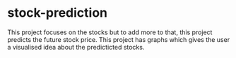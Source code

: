 # stock-prediction
This project focuses on the stocks but to add more to that, this project predicts the future stock price. 
This project has graphs which gives the user a visualised idea about the predicticted stocks.
